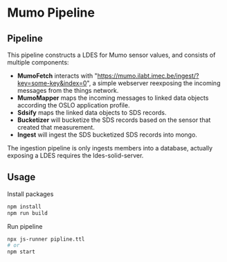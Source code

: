 # Mumo Pipeline

## Pipeline

This pipeline constructs a LDES for Mumo sensor values, and consists of multiple components:

- **MumoFetch** interacts with "https://mumo.ilabt.imec.be/ingest/?key=some-key&index=0", a simple webserver reexposing  the incoming messages from the things network.
- **MumoMapper** maps the incoming messages to linked data objects according the OSLO application profile.
- **Sdsify** maps the linked data objects to SDS records.
- **Bucketizer** will bucketize the SDS records based on the sensor that created that measurement.
- **Ingest** will ingest the SDS bucketized SDS records into mongo.

The ingestion pipeline is only ingests members into a database, actually exposing a LDES requires the ldes-solid-server.


## Usage

Install packages
```bash
npm install
npm run build
```


Run pipeline
```bash
npx js-runner pipline.ttl
# or
npm start
```
